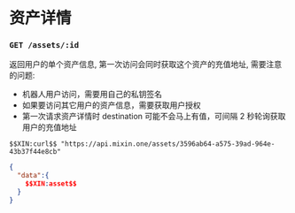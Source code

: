 # 资产详情

### `GET /assets/:id` 

返回用户的单个资产信息, 第一次访问会同时获取这个资产的充值地址, 需要注意的问题:

- 机器人用户访问，需要用自己的私钥签名
- 如果要访问其它用户的资产信息，需要获取用户授权
- 第一次请求资产详情时 destination 可能不会马上有值，可间隔 2 秒轮询获取用户的充值地址

```
$$XIN:curl$$ "https://api.mixin.one/assets/3596ab64-a575-39ad-964e-43b37f44e8cb"
```

```json
{
  "data":{
    $$XIN:asset$$
  }
}
```
